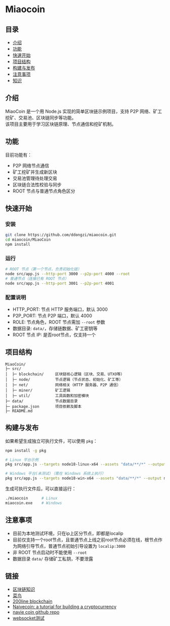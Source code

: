 # Miaocoin
## 目录
- [介绍](##介绍)
- [功能](##功能)
- [快速开始](##快速开始)
- [项目结构](##项目结构)
- [构建与发布](##构建与发布)
- [注意事项](##注意事项)
- [知识](##知识)

## 介绍
MiaoCoin 是一个用 Node.js 实现的简单区块链示例项目，支持 P2P 网络、矿工挖矿、交易池、区块链同步等功能。  
该项目主要用于学习区块链原理、节点通信和挖矿机制。  
## 功能 
目前功能有：
- P2P 网络节点通信  
- 矿工挖矿并生成新区块  
- 交易池管理待处理交易  
- 区块链合法性校验与同步  
- ROOT 节点与普通节点角色区分

## 快速开始
### 安装
```bash
git clone https://github.com/ddongzi/miaocoin.git
cd miaocoin/MiaoCoin
npm install
```
### 运行
```bash
# ROOT 节点（第一个节点，负责初始化链）
node src/app.js --http-port 3000 --p2p-port 4000 --root 
# 普通节点（连接已有 ROOT 节点）
node src/app.js --http-port 3001 --p2p-port 4001
```
### 配置说明
* HTTP_PORT: 节点 HTTP 服务端口，默认 3000
* P2P_PORT: 节点 P2P 端口，默认 4000
* ROLE: 节点角色，ROOT 节点需加 `--root` 参数
* 数据目录: `data/`，存储链数据、矿工密钥等
* ROOT 节点 IP: 是否root节点，仅支持一个

## 项目结构

```
MiaoCoin/
├─ src/
│  ├─ blockchain/     区块链核心逻辑（区块、交易、UTXO等）
│  ├─ node/           节点逻辑（节点状态、初始化、矿工等）
│  ├─ net/            网络相关（HTTP 服务器、P2P 通信）
│  ├─ miner/          矿工逻辑
│  ├─ util/           工具函数和加密模块
├─ data/              节点数据目录
├─ package.json       项目依赖及脚本
├─ README.md
```

## 构建与发布
如果希望生成独立可执行文件，可以使用 `pkg`：

```bash
npm install -g pkg

# Linux 平台示例
pkg src/app.js --targets node18-linux-x64 --assets "data/**/*" --output miaocoin

# Windows 平台(未测试)（需在 Windows 系统上执行）
pkg src/app.js --targets node18-win-x64 --assets "data/**/*" --output miaocoin.exe
```
生成可执行文件后，可以直接运行：
```bash
./miaocoin      # Linux
miaocoin.exe    # Windows
```

## 注意事项
* 目前为本地测试环境，只在ip上区分节点，即都是localip
* 目前仅支持一个root节点，且普通节点上线之前root节点必须在线，根节点作为网络引导节点，普通节点初始引导设置为 `localip:3000`
* 非 ROOT 节点启动时不能使用 `--root`
* 数据目录 `data/` 存储矿工私钥，不要泄露

## 链接
- [区块链知识](ddongzi.github.io/blog/区块链)
- [菜鸟](https://www.runoob.com/js/js-howto.html)
- [200line blockchain](https://medium.com/@lhartikk/a-blockchain-in-200-lines-of-code-963cc1cc0e54#.dttbm9afr5)
- [Naivecoin: a tutorial for building a cryptocurrency](https://lhartikk.github.io/)
- [navie coin github repo](https://github.com/conradoqg/naivecoin/tree/master)
- [websocket测试](https://wstool.js.org/)
